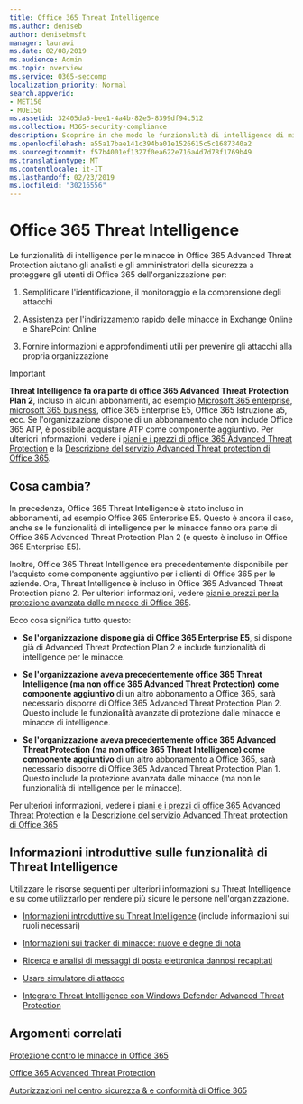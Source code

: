 ```yaml
---
title: Office 365 Threat Intelligence
ms.author: deniseb
author: denisebmsft
manager: laurawi
ms.date: 02/08/2019
ms.audience: Admin
ms.topic: overview
ms.service: O365-seccomp
localization_priority: Normal
search.appverid:
- MET150
- MOE150
ms.assetid: 32405da5-bee1-4a4b-82e5-8399df94c512
ms.collection: M365-security-compliance
description: Scoprire in che modo le funzionalità di intelligence di minacce in Advanced Threat Protection consentono di ricercare le minacce per la propria organizzazione, di rispondere a malware, phishing e altri attacchi rilevati da Office 365 per conto dell'utente e di cercare indicatori di minaccia.
ms.openlocfilehash: a55a17bae141c394ba01e1526615c5c1687340a2
ms.sourcegitcommit: f57b4001ef1327f0ea622e716a4d7d78f1769b49
ms.translationtype: MT
ms.contentlocale: it-IT
ms.lasthandoff: 02/23/2019
ms.locfileid: "30216556"
---
```

# <a name="office-365-threat-intelligence"></a>Office 365 Threat Intelligence

Le funzionalità di intelligence per le minacce in Office 365 Advanced Threat Protection aiutano gli analisti e gli amministratori della sicurezza a proteggere gli utenti di Office 365 dell'organizzazione per:
  
1. Semplificare l'identificazione, il monitoraggio e la comprensione degli attacchi
    
2. Assistenza per l'indirizzamento rapido delle minacce in Exchange Online e SharePoint Online
    
3. Fornire informazioni e approfondimenti utili per prevenire gli attacchi alla propria organizzazione
    
> [!IMPORTANT]
> **Threat Intelligence fa ora parte di office 365 Advanced Threat Protection Plan 2**, incluso in alcuni abbonamenti, ad esempio [Microsoft 365 enterprise](https://www.microsoft.com/microsoft-365/enterprise/home), [microsoft 365 business](https://www.microsoft.com/microsoft-365/business), office 365 Enterprise E5, Office 365 Istruzione a5, ecc. Se l'organizzazione dispone di un abbonamento che non include Office 365 ATP, è possibile acquistare ATP come componente aggiuntivo. Per ulteriori informazioni, vedere i [piani e i prezzi di office 365 Advanced Threat Protection](https://products.office.com/exchange/advance-threat-protection) e la [Descrizione del servizio Advanced Threat protection di Office 365](https://docs.microsoft.com/en-us/office365/servicedescriptions/office-365-advanced-threat-protection-service-description#whats-new-in-office-365-advanced-threat-protection-atp). 
  
## <a name="whats-changing"></a>Cosa cambia?

In precedenza, Office 365 Threat Intelligence è stato incluso in abbonamenti, ad esempio Office 365 Enterprise E5. Questo è ancora il caso, anche se le funzionalità di intelligence per le minacce fanno ora parte di Office 365 Advanced Threat Protection Plan 2 (e questo è incluso in Office 365 Enterprise E5). 

Inoltre, Office 365 Threat Intelligence era precedentemente disponibile per l'acquisto come componente aggiuntivo per i clienti di Office 365 per le aziende. Ora, Threat Intelligence è incluso in Office 365 Advanced Threat Protection piano 2. Per ulteriori informazioni, vedere [piani e prezzi per la protezione avanzata dalle minacce di Office 365](https://products.office.com/exchange/advance-threat-protection).

Ecco cosa significa tutto questo:

- **Se l'organizzazione dispone già di Office 365 Enterprise E5**, si dispone già di Advanced Threat Protection Plan 2 e include funzionalità di intelligence per le minacce.

- **Se l'organizzazione aveva precedentemente office 365 Threat Intelligence (ma non office 365 Advanced Threat Protection) come componente aggiuntivo** di un altro abbonamento a Office 365, sarà necessario disporre di Office 365 Advanced Threat Protection Plan 2. Questo include le funzionalità avanzate di protezione dalle minacce e minacce di intelligence. 

- **Se l'organizzazione aveva precedentemente office 365 Advanced Threat Protection (ma non office 365 Threat Intelligence) come componente aggiuntivo** di un altro abbonamento a Office 365, sarà necessario disporre di Office 365 Advanced Threat Protection Plan 1. Questo include la protezione avanzata dalle minacce (ma non le funzionalità di intelligence per le minacce).

Per ulteriori informazioni, vedere i [piani e i prezzi di office 365 Advanced Threat Protection](https://products.office.com/exchange/advance-threat-protection) e la [Descrizione del servizio Advanced Threat protection di Office 365](https://docs.microsoft.com/en-us/office365/servicedescriptions/office-365-advanced-threat-protection-service-description#whats-new-in-office-365-advanced-threat-protection-atp)

## <a name="get-started-with-threat-intelligence-capabilities"></a>Informazioni introduttive sulle funzionalità di Threat Intelligence

Utilizzare le risorse seguenti per ulteriori informazioni su Threat Intelligence e su come utilizzarlo per rendere più sicure le persone nell'organizzazione.
  
- [Informazioni introduttive su Threat Intelligence](get-started-with-ti.md) (include informazioni sui ruoli necessari) 
    
- [Informazioni sui tracker di minacce: nuove e degne di nota](threat-trackers.md)
    
- [Ricerca e analisi di messaggi di posta elettronica dannosi recapitati](investigate-malicious-email-that-was-delivered.md)
    
- [Usare simulatore di attacco](attack-simulator.md)
    
- [Integrare Threat Intelligence con Windows Defender Advanced Threat Protection](integrate-office-365-ti-with-wdatp.md)
    
## <a name="related-topics"></a>Argomenti correlati

[Protezione contro le minacce in Office 365](protect-against-threats.md)
  
[Office 365 Advanced Threat Protection](office-365-atp.md)
  
[Autorizzazioni nel centro sicurezza &amp; e conformità di Office 365](permissions-in-the-security-and-compliance-center.md)
  

